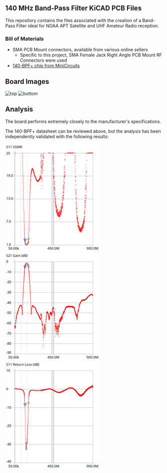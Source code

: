 ## 140 MHz Band-Pass Filter KiCAD PCB Files

This repository contains the files associated with the creation of a 
Band-Pass Filter ideal for NOAA APT Satellite and UHF Amateur Radio reception.

### Bill of Materials
- SMA PCB Mount connectors, available from various online sellers
  - Specific to this project, SMA Female Jack Right Angle PCB Mount RF Connectors were used
- [140-BPF+ chip from MiniCircuits](https://www.minicircuits.com/WebStore/dashboard.html?model=RBP-140%2B)


## Board Images
![top](https://tomswartz07.github.io/140bpf-kicad/top.png)
![bottom](https://tomswartz07.github.io/140bpf-kicad/bottom.png)


## Analysis

The board performs extremely closely to the manufacturer's specifications.

The 140-BPF+ datasheet can be reviewed above, but the analysis has been
independently validated with the following results:

![swr](./TestGraphs/swr.png)
![insertion loss](./TestGraphs/insertion_loss.png)
![return loss](./TestGraphs/return_loss.png)
